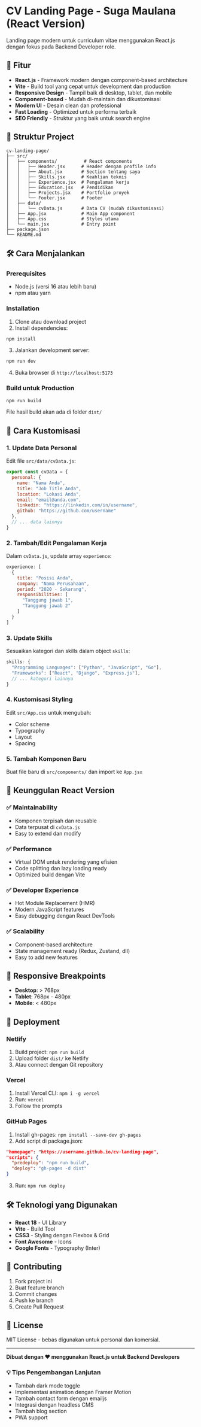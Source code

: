 # CV Landing Page - Suga Maulana (React Version)

Landing page modern untuk curriculum vitae menggunakan React.js dengan fokus pada Backend Developer role.

## 🚀 Fitur

- **React.js** - Framework modern dengan component-based architecture
- **Vite** - Build tool yang cepat untuk development dan production
- **Responsive Design** - Tampil baik di desktop, tablet, dan mobile
- **Component-based** - Mudah di-maintain dan dikustomisasi
- **Modern UI** - Desain clean dan professional
- **Fast Loading** - Optimized untuk performa terbaik
- **SEO Friendly** - Struktur yang baik untuk search engine

## 📁 Struktur Project

```
cv-landing-page/
├── src/
│   ├── components/          # React components
│   │   ├── Header.jsx      # Header dengan profile info
│   │   ├── About.jsx       # Section tentang saya
│   │   ├── Skills.jsx      # Keahlian teknis
│   │   ├── Experience.jsx  # Pengalaman kerja
│   │   ├── Education.jsx   # Pendidikan
│   │   ├── Projects.jsx    # Portfolio proyek
│   │   └── Footer.jsx      # Footer
│   ├── data/
│   │   └── cvData.js       # Data CV (mudah dikustomisasi)
│   ├── App.jsx             # Main App component
│   ├── App.css             # Styles utama
│   └── main.jsx            # Entry point
├── package.json
└── README.md
```

## 🛠️ Cara Menjalankan

### Prerequisites
- Node.js (versi 16 atau lebih baru)
- npm atau yarn

### Installation

1. Clone atau download project
2. Install dependencies:
```bash
npm install
```

3. Jalankan development server:
```bash
npm run dev
```

4. Buka browser di `http://localhost:5173`

### Build untuk Production

```bash
npm run build
```

File hasil build akan ada di folder `dist/`

## 🎨 Cara Kustomisasi

### 1. Update Data Personal
Edit file `src/data/cvData.js`:

```javascript
export const cvData = {
  personal: {
    name: "Nama Anda",
    title: "Job Title Anda",
    location: "Lokasi Anda",
    email: "email@anda.com",
    linkedin: "https://linkedin.com/in/username",
    github: "https://github.com/username"
  },
  // ... data lainnya
}
```

### 2. Tambah/Edit Pengalaman Kerja
Dalam `cvData.js`, update array `experience`:

```javascript
experience: [
  {
    title: "Posisi Anda",
    company: "Nama Perusahaan",
    period: "2020 - Sekarang",
    responsibilities: [
      "Tanggung jawab 1",
      "Tanggung jawab 2"
    ]
  }
]
```

### 3. Update Skills
Sesuaikan kategori dan skills dalam object `skills`:

```javascript
skills: {
  "Programming Languages": ["Python", "JavaScript", "Go"],
  "Frameworks": ["React", "Django", "Express.js"],
  // ... kategori lainnya
}
```

### 4. Kustomisasi Styling
Edit `src/App.css` untuk mengubah:
- Color scheme
- Typography
- Layout
- Spacing

### 5. Tambah Komponen Baru
Buat file baru di `src/components/` dan import ke `App.jsx`

## 🎯 Keunggulan React Version

### ✅ Maintainability
- Komponen terpisah dan reusable
- Data terpusat di `cvData.js`
- Easy to extend dan modify

### ✅ Performance
- Virtual DOM untuk rendering yang efisien
- Code splitting dan lazy loading ready
- Optimized build dengan Vite

### ✅ Developer Experience
- Hot Module Replacement (HMR)
- Modern JavaScript features
- Easy debugging dengan React DevTools

### ✅ Scalability
- Component-based architecture
- State management ready (Redux, Zustand, dll)
- Easy to add new features

## 📱 Responsive Breakpoints

- **Desktop**: > 768px
- **Tablet**: 768px - 480px  
- **Mobile**: < 480px

## 🚀 Deployment

### Netlify
1. Build project: `npm run build`
2. Upload folder `dist/` ke Netlify
3. Atau connect dengan Git repository

### Vercel
1. Install Vercel CLI: `npm i -g vercel`
2. Run: `vercel`
3. Follow the prompts

### GitHub Pages
1. Install gh-pages: `npm install --save-dev gh-pages`
2. Add script di package.json:
```json
"homepage": "https://username.github.io/cv-landing-page",
"scripts": {
  "predeploy": "npm run build",
  "deploy": "gh-pages -d dist"
}
```
3. Run: `npm run deploy`

## 🛠️ Teknologi yang Digunakan

- **React 18** - UI Library
- **Vite** - Build Tool
- **CSS3** - Styling dengan Flexbox & Grid
- **Font Awesome** - Icons
- **Google Fonts** - Typography (Inter)

## 🤝 Contributing

1. Fork project ini
2. Buat feature branch
3. Commit changes
4. Push ke branch
5. Create Pull Request

## 📝 License

MIT License - bebas digunakan untuk personal dan komersial.

---

**Dibuat dengan ❤️ menggunakan React.js untuk Backend Developers**

### 💡 Tips Pengembangan Lanjutan

- Tambah dark mode toggle
- Implementasi animation dengan Framer Motion
- Tambah contact form dengan emailjs
- Integrasi dengan headless CMS
- Tambah blog section
- PWA support

